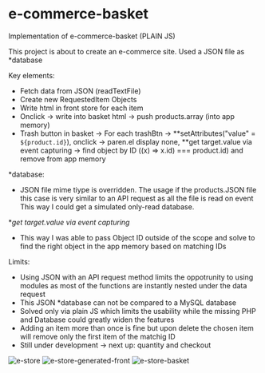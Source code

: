 # e-commerce-basket
Implementation of e-commerce-basket (PLAIN JS)

This project is about to create an e-commerce site.
Used a JSON file as *database

Key elements:
- Fetch data from JSON (readTextFile)
- Create new RequestedItem Objects
- Write html in front store for each item
- Onclick  -> write into basket html -> push products.array (into app memory)
- Trash button in basket -> For each trashBtn -> **setAttributes("value" = `${product.id}`), onclick ->
paren.el display none, **get target.value via event capturing -> find object by ID ((x) => x.id) === product.id) and remove from app memory


*database: 
- JSON file mime tiype is overridden. The usage if the products.JSON file this case is very similar to an API request as all the file is read on event
This way I could get a simulated only-read database.

**get target.value via event capturing*
- This way I was able to pass Object ID outside of the scope and solve to find the right object in the app memory based on matching IDs


Limits:
- Using JSON with an API request method limits the oppotrunity to using modules as most of the functions are instantly nested under the data request
- This JSON *database can not be compared to a MySQL database
- Solved only via plain JS which limits the usability while the missing PHP and Database could greatly widen the features
- Adding an item more than once is fine but upon delete the chosen item will remove only the first item of the matchig ID
- Still under development -> next up: quantity and checkout
         
![e-store](https://user-images.githubusercontent.com/55841911/87069043-74047000-c20e-11ea-899e-d3ca8a0844bb.png)
![e-store-generated-front](https://user-images.githubusercontent.com/55841911/87069051-75359d00-c20e-11ea-8830-c5f736edc159.png)
![e-store-basket](https://user-images.githubusercontent.com/55841911/87069055-7666ca00-c20e-11ea-950f-cee10d34eebe.png)
